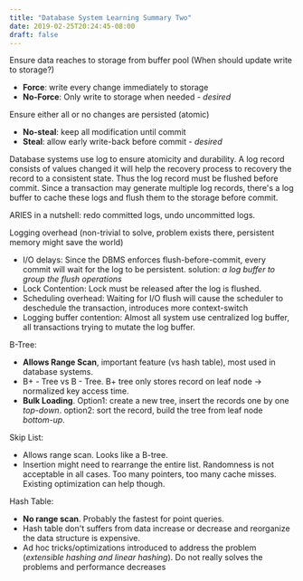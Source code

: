 ```yaml
---
title: "Database System Learning Summary Two"
date: 2019-02-25T20:24:45-08:00
draft: false
---
```


Ensure data reaches to storage from buffer pool (When should update write to storage?)

- **Force**: write every change immediately to storage
- **No-Force**: Only write to storage when needed - *desired*

Ensure either all or no changes are persisted (atomic)

- **No-steal**: keep all modification until commit
- **Steal**: allow early write-back before commit - *desired*



Database systems use log to ensure atomicity and durability. A log record consists of values changed it will help the recovery process to recovery the record to a consistent state. Thus the log record must be flushed before commit. Since a transaction may generate multiple log records, there's a log buffer to cache these logs and flush them to the storage before commit.

ARIES in a nutshell: redo committed logs, undo uncommitted logs.

Logging overhead (non-trivial to solve, problem exists there, persistent memory might save the world)

- I/O delays: Since the DBMS enforces flush-before-commit, every commit will wait for the log to be persistent. solution: *a log buffer to group the flush operations*
- Lock Contention: Lock must be released after the log is flushed.
- Scheduling overhead: Waiting for I/O flush will cause the scheduler to deschedule the transaction, introduces more context-switch
- Logging buffer contention: Almost all system use centralized log buffer, all transactions trying to mutate the log buffer. 



B-Tree:

- **Allows Range Scan**, important feature (vs hash table), most used in database systems.
- B+ - Tree vs B - Tree. B+ tree only stores record on leaf node -> normalized key access time.
- **Bulk Loading**. Option1: create a new tree, insert the records one by one *top-down*. option2: sort the record, build the tree from leaf node *bottom-up*.

Skip List:

- Allows range scan. Looks like a B-tree.
- Insertion might need to rearrange the entire list. Randomness is not acceptable in all cases. Too many pointers, too many cache misses. Existing optimization can help though.

Hash Table:

- **No range scan**. Probably the fastest for point queries.
- Hash table don't suffers from data increase or decrease and reorganize the data structure is expensive.
- Ad hoc tricks/optimizations introduced to address the problem (*extensible hashing and linear hashing*). Do not really solves the problems and performance decreases